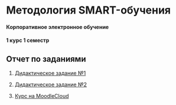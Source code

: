 # Методология SMART-обучения



#### Корпоративное электронное обучение
#### 1 курс 1 семестр


## Отчет по заданиями

1) [Дидактическое задание №1](https://github.com/Kseniaveh/practic4/blob/master/ИСР%201.1.pdf)  

2) [Дидактическое задание №2](https://github.com/Kseniaveh/practic4/blob/master/ИСР%201.2.docx)  

3) [Курс на MoodleCloud](https://github.com/Kseniaveh/practic4/blob/master/ИСР%201.3.pdf)

